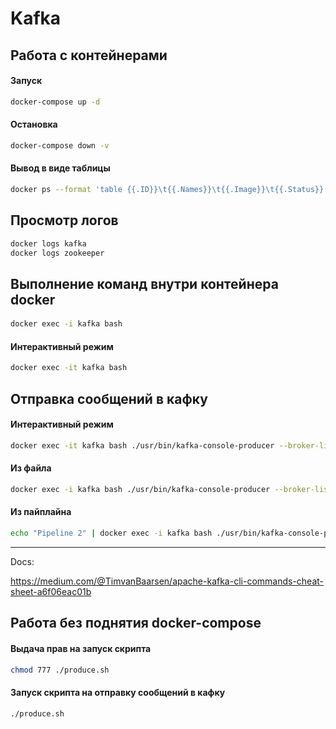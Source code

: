 # Kafka

## Работа с контейнерами

#### Запуск

```bash
docker-compose up -d
```

#### Остановка

```bash
docker-compose down -v
```

#### Вывод в виде таблицы

```bash
docker ps --format 'table {{.ID}}\t{{.Names}}\t{{.Image}}\t{{.Status}}'
```

## Просмотр логов

```bash
docker logs kafka
docker logs zookeeper
```

## Выполнение команд внутри контейнера docker

#### 
```bash
docker exec -i kafka bash
```

#### Интерактивный режим

```bash
docker exec -it kafka bash
```

## Отправка сообщений в кафку 

#### Интерактивный режим

```bash
docker exec -it kafka bash ./usr/bin/kafka-console-producer --broker-list HOST:PORT --topic TOPIC
```

#### Из файла

```bash
docker exec -i kafka bash ./usr/bin/kafka-console-producer --broker-list HOST:PORT --topic TOPIC < messages.txt
```

#### Из пайплайна

```bash
echo "Pipeline 2" | docker exec -i kafka bash ./usr/bin/kafka-console-producer --broker-list HOST:PORT --topic TOPIC
```

---
Docs:

https://medium.com/@TimvanBaarsen/apache-kafka-cli-commands-cheat-sheet-a6f06eac01b


## Работа без поднятия docker-compose

#### Выдача прав на запуск скрипта

```bash
chmod 777 ./produce.sh
```

#### Запуск скрипта на отправку сообщений в кафку
```bash
./produce.sh
```